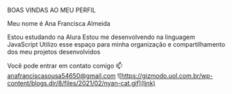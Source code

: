 BOAS VINDAS AO MEU PERFIL

Meu nome é Ana Francisca Almeida

Estou estudando na Alura
Estou me desenvolvendo na linguagem JavaScript
Utilizo esse espaço para minha organização e compartilhamento dos meu projetos desenvolvidos

Você pode entrar em contato comigo 📫
anafranciscasousa54650@gmail.com
![https://gizmodo.uol.com.br/wp-content/blogs.dir/8/files/2021/02/nyan-cat.gif](link)
